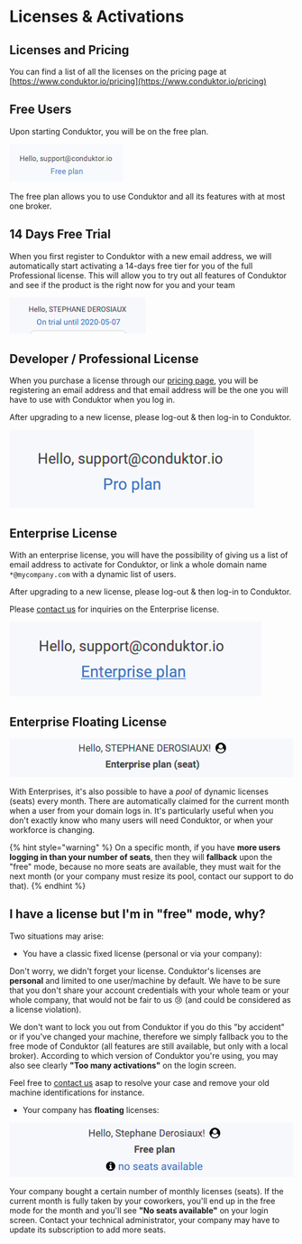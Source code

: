 # Licenses & Activations

## Licenses and Pricing

You can find a list of all the licenses on the pricing page at [https://www.conduktor.io/pricing](https://www.conduktor.io/pricing)

## Free Users

Upon starting Conduktor, you will be on the free plan. 

![](../../.gitbook/assets/image%20%2834%29.png)

The free plan allows you to use Conduktor and all its features with at most one broker. 

## 14 Days Free Trial

When you first register to Conduktor with a new email address, we will automatically start activating a 14-days free tier for you of the full Professional license. This will allow you to try out all features of Conduktor and see if the product is the right now for you and your team

![](../../.gitbook/assets/image%20%2829%29.png)

## Developer / Professional License

When you purchase a license through our [pricing page](https://www.conduktor.io/pricing), you will be registering an email address and that email address will be the one you will have to use with Conduktor when you log in. 

After upgrading to a new license, please log-out & then log-in to Conduktor. 

![](../../.gitbook/assets/image%20%2819%29.png)

## Enterprise License

With an enterprise license, you will have the possibility of giving us a list of email address to activate for Conduktor, or link a whole domain name `*@mycompany.com` with a dynamic list of users.

After upgrading to a new license, please log-out & then log-in to Conduktor. 

Please [contact us](https://www.conduktor.io/contact) for inquiries on the Enterprise license.

![](../../.gitbook/assets/image%20%2814%29.png)

## Enterprise Floating License

![](../../.gitbook/assets/screenshot-2020-10-14-at-09.10.34.png)

With Enterprises, it's also possible to have a _pool_ of dynamic licenses \(seats\) every month. There are automatically claimed for the current month when a user from your domain logs in. It's particularly useful when you don't exactly know who many users will need Conduktor, or when your workforce is changing. 

{% hint style="warning" %}
On a specific month, if you have **more users logging in than your number of seats**, then they will **fallback** upon the "free" mode, because no more seats are available, they must wait for the next month \(or your company must resize its pool, contact our support to do that\).
{% endhint %}

## I have a license but I'm in "free" mode, why?

Two situations may arise:

* You have a classic fixed license \(personal or via your company\):

Don't worry, we didn't forget your license. Conduktor's licenses are **personal** and limited to one user/machine by default. We have to be sure that you don't share your account credentials with your whole team or your whole company, that would not be fair to us 😢 \(and could be considered as a license violation\).

We don't want to lock you out from Conduktor if you do this "by accident" or if you've changed your machine, therefore we simply fallback you to the free mode of Conduktor \(all features are still available, but only with a local broker\). According to which version of Conduktor you're using, you may also see clearly **"Too many activations"** on the login screen.

Feel free to [contact us](mailto:support@conduktor.io) asap to resolve your case and remove your old machine identifications for instance.

* Your company has **floating** licenses:

![all the monthly seats of my company are already claimed for the current month](../../.gitbook/assets/screenshot-2020-10-14-at-09.08.55.png)

Your company bought a certain number of monthly licenses \(seats\). If the current month is fully taken by your coworkers, you'll end up in the free mode for the month and you'll see **"No seats available"** on your login screen. Contact your technical administrator, your company may have to update its subscription to add more seats.

